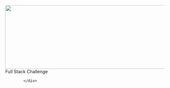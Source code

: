 <div class="content">
                <div class="title m-b-md">
                    <img style="width: 608px; height: 200px" src="https://www.replikante.com.br/images/Logo_Completo.svg" alt="">
                    <div class="title m-b-md">
                    Full Stack Challenge
                    </div>
                </div>

            </div>
